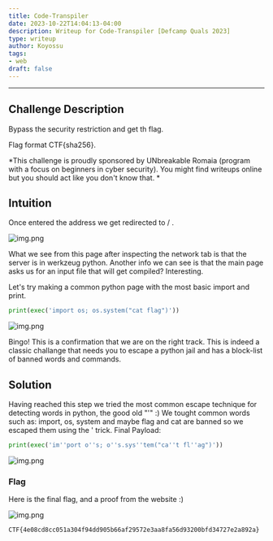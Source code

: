 ```yaml
---
title: Code-Transpiler
date: 2023-10-22T14:04:13-04:00
description: Writeup for Code-Transpiler [Defcamp Quals 2023]
type: writeup
author: Koyossu
tags:
- web
draft: false
---
```

___

## Challenge Description

Bypass the security restriction and get th flag.

Flag format CTF{sha256}.

*This challenge is proudly sponsored by UNbreakable Romaia (program with a focus on beginners in cyber security). You might find writeups online but you should act like you don't know that. *


## Intuition

Once entered the address we get redirected to / .

![img.png](/images/defcamp_quals_2023/web21.png)

What we see from this page after inspecting the network tab is that the server is in werkzeug python. Another info we can see is that the main page asks us for an input file that 
will get compiled? Interesting.

Let's try making a common python page with the most basic import and print.

```python
print(exec('import os; os.system("cat flag")'))
```

![img.png](/images/defcamp_quals_2023/web22.png)


Bingo! This is a confirmation that we are on the right track. This is indeed a classic challange that needs you to escape a python jail and has a block-list of banned words and commands. 

## Solution

Having reached this step we tried the most common escape technique for detecting words in python, the good old "'" :) We tought common words such as: import, os, system and maybe flag and cat are banned so we escaped them using the ' trick.
Final Payload:

```python
print(exec('im''port o''s; o''s.sys''tem("ca''t fl''ag")'))
```

![img.png](/images/defcamp_quals_2023/web23.png)

### Flag
Here is the final flag, and a proof from the website :)

![img.png](/images/defcamp_quals_2023/compilerProof.png)

`CTF{4e08cd8cc051a304f94dd905b66af29572e3aa8fa56d93200bfd34727e2a892a}`

